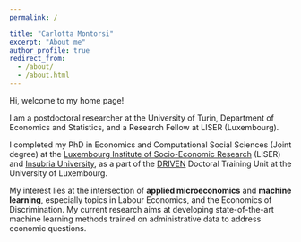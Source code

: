 ```yaml
---
permalink: /

title: "Carlotta Montorsi"
excerpt: "About me"
author_profile: true
redirect_from: 
  - /about/
  - /about.html
---
```

Hi, welcome to my home page! 

I am a postdoctoral researcher at the University of Turin, Department of Economics and Statistics, and a Research Fellow at LISER (Luxembourg). 

I completed my PhD in Economics and Computational Social Sciences (Joint degree) at the [Luxembourg Institute of Socio-Economic Research](https://www.liser.lu/) (LISER) and [Insubria University](https://www.uninsubria.it/), as a part of the [DRIVEN](https://driven.uni.lu/) Doctoral Training Unit at the University of Luxembourg.

My interest lies at the intersection of **applied microeconomics** and **machine learning**, especially topics in Labour Economics, and the Economics of Discrimination. My current research aims at developing state-of-the-art machine learning methods trained on administrative data to address economic questions.
